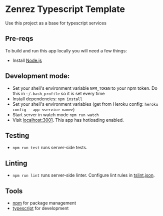 # Zenrez Typescript Template

Use this project as a base for typescript services

## Pre-reqs
To build and run this app locally you will need a few things:
- Install [Node.js](https://nodejs.org/en/)


## Development mode:
* Set your shell's environment variable `NPM_TOKEN` to your npm token. Do this
  in `~/.bash_profile` so it is set every time
* Install dependencies: `npm install`
* Set your shell's environment variables (get from Heroku config: `heroku config --app <service name>`)
* Start server in watch mode `npm run watch`
* Visit [localhost:3001](http://localhost:3001/). This app has hotloading enabled.

## Testing
* `npm run test` runs server-side tests.

## Linting
* `npm run lint` runs server-side linter.
  Configure lint rules in [tslint.json](tslint.json).

## Tools
* [npm](https://nodejs.org/) for package management
* [typescript](http://www.typescriptlang.org/) for development
